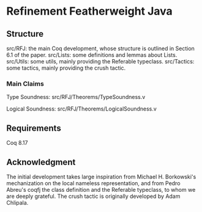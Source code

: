 # Refinement Featherweight Java

## Structure
src/RFJ: the main Coq development, whose structure is outlined in Section 6.1 of the paper. 
src/Lists: some definitions and lemmas about Lists. 
src/Utils: some utils, mainly providing the Referable typeclass. 
src/Tactics: some tactics, mainly providing the crush tactic. 

### Main Claims
Type Soundness: src/RFJ/Theorems/TypeSoundness.v

Logical Soundness: src/RFJ/Theorems/LogicalSoundness.v


## Requirements
Coq 8.17



## Acknowledgment
The initial development takes large inspiration from Michael H. Borkowski's mechanization on the local nameless representation, and from Pedro Abreu's coqfj the class definition and the Referable typeclass, to whom we are deeply grateful. The crush tactic is originally developed by Adam Chlipala. 


